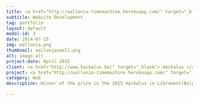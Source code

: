 ```yaml
---
title: <a href="http://wallonia-timemachine.herokuapp.com/" target="_blank"> Wallonia Time Machine </a>
subtitle: Website Development
tag: portfolio
layout: default
modal-id: 3
date: 2014-07-15
img: wallonia.png
thumbnail: walloniasmall.png
alt: image-alt
project-date: April 2015
client: <a href="http://www.hackalux.be/" target="_blank"> Hackalux </a>
project: <a href="http://wallonia-timemachine.herokuapp.com/" target="_blank"> Wallonia Time Machine </a>
category: Web
description: Winner of the price in the 2015 Hackalux in Libramont(Belgium). App to inspect the cultural heritage of a certain region.

---
```


